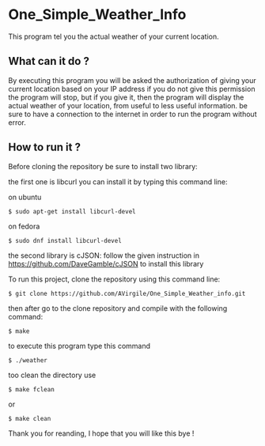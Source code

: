 # One_Simple_Weather_Info

This program tel you the actual weather of your current location.

## What can it do ?

By executing this program you will be asked the authorization of giving your current location based on your IP address if you do not give this permission the program will stop, but if you give it, then the program will display the actual weather of your location, from useful to less useful information.
be sure to have a connection to the internet in order to run the program without error.

## How to run it ?

Before cloning the repository be sure to install two library:

the first one is libcurl you can install it by typing this command line:

on ubuntu
```
$ sudo apt-get install libcurl-devel  
```
on fedora
```
$ sudo dnf install libcurl-devel  
```
the second library is cJSON:
follow the given instruction in https://github.com/DaveGamble/cJSON to install this library

To run this project, clone the repository using this command line:

```
$ git clone https://github.com/AVirgile/One_Simple_Weather_info.git
```
then after go to the clone repository and compile with the following command:

```
$ make
```
to execute this program type this command
```
$ ./weather
```
too clean the directory use

```
$ make fclean
```
or

```
$ make clean
```

Thank you for reanding, I hope that you will like this bye !
